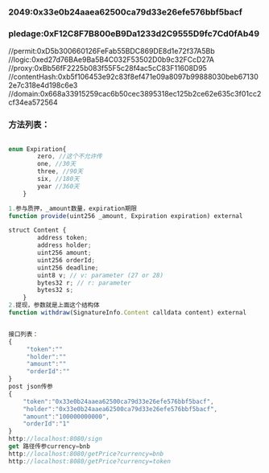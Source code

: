 ### 2049:0x33e0b24aaea62500ca79d33e26efe576bbf5bacf
### pledage:0xF12C8F7B800eB9Da1233d2C9555D9fc7Cd0fAb49

//permit:0xD5b300660126FeFab55BDC869DE8d1e72f37A5Bb
//logic:0xed27d76BAe9Ba5B4C032F53502D0b9c32FCcD27A
//proxy:0xBb56fF2225b083f55F5c28f4ac5cC83F11608D95
//contentHash:0xb5f106453e92c83f8ef471e09a8097b99888030beb671302e7c318e4d198c6e3
//domain:0x668a33915259cac6b50cec3895318ec125b2ce62e635c3f01cc2cf34ea572564


### 方法列表：
```javascript

enum Expiration{
        zero, //这个不允许传
        one, //30天
        three, //90天
        six, //180天
        year //360天
    } 

1.参与质押，_amount数量，expiration期限
function provide(uint256 _amount, Expiration expiration) external

struct Content {
        address token;
        address holder;
        uint256 amount;
        uint256 orderId;
        uint256 deadline;
        uint8 v; // v: parameter (27 or 28)
        bytes32 r; // r: parameter
        bytes32 s;
    }
2.提现，参数就是上面这个结构体
function withdraw(SignatureInfo.Content calldata content) external


接口列表：
{
     "token":""
     "holder":""
     "amount":""
     "orderId":""
}
post json传参
{
    "token":"0x33e0b24aaea62500ca79d33e26efe576bbf5bacf",
    "holder":"0x33e0b24aaea62500ca79d33e26efe576bbf5bacf",
    "amount":"100000000000",
    "orderId":"1"
}
http://localhost:8080/sign
get 路径传参currency=bnb
http://localhost:8080/getPrice?currency=bnb
http://localhost:8080/getPrice?currency=token

```
